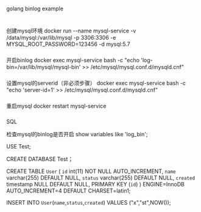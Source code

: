 #
   golang binlog example
#

###
创建mysql环境
docker run --name mysql-service -v /data/mysql:/var/lib/mysql -p 3306:3306 -e MYSQL_ROOT_PASSWORD=123456 -d mysql:5.7 
###
开启binlog
docker exec mysql-service bash -c "echo 'log-bin=/var/lib/mysql/mysql-bin' >> /etc/mysql/mysql.conf.d/mysqld.cnf"
###
设置mysql的serverid（非必须步骤）
docker exec mysql-service bash -c "echo 'server-id=1' >> /etc/mysql/mysql.conf.d/mysqld.cnf"
###
重启mysql
docker restart mysql-service

###
###
SQL

检查mysql的binlog是否开启
show variables like 'log_bin';

USE Test;

CREATE DATABASE Test；

CREATE TABLE `User` (
`id` int(11) NOT NULL AUTO_INCREMENT,
`name` varchar(255) DEFAULT NULL,
`status` varchar(255) DEFAULT NULL,
`created` timestamp NULL DEFAULT NULL,
PRIMARY KEY (`id`)
) ENGINE=InnoDB AUTO_INCREMENT=4 DEFAULT CHARSET=latin1;

INSERT INTO `User`(`name`,`status`,`created`) VALUES ("x","st",NOW());